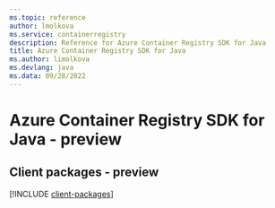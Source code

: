 ```yaml
---
ms.topic: reference
author: lmolkova
ms.service: containerregistry
description: Reference for Azure Container Registry SDK for Java
title: Azure Container Registry SDK for Java
ms.author: limolkova
ms.devlang: java
ms.data: 09/28/2022
---
```

# Azure Container Registry SDK for Java - preview

## Client packages - preview
[!INCLUDE [client-packages](container-registry-client-index.md)]